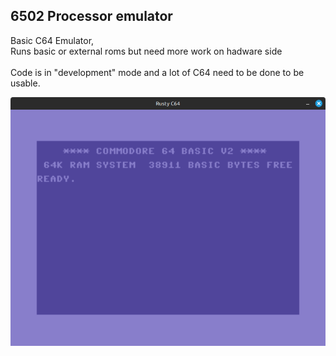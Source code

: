 ## 6502 Processor emulator

Basic C64 Emulator,</br>
Runs basic or external roms but need more work on hadware side</br>
</br>
Code is in "development" mode  and a lot of C64 need to be done to be usable.</br>

![Running Commodore Basic](./c64.png)